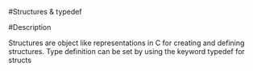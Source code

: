 #Structures & typedef

#Description

Structures are object like representations in C for creating and defining structures. 
Type definition can be set by using the keyword typedef for structs
